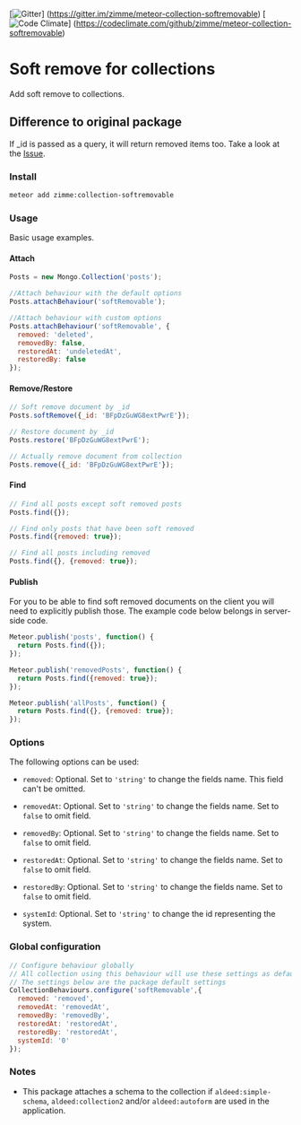 [![Gitter](https://img.shields.io/badge/gitter-join_chat-brightgreen.svg)]
(https://gitter.im/zimme/meteor-collection-softremovable)
[![Code Climate](https://img.shields.io/codeclimate/github/zimme/meteor-collection-softremovable.svg)]
(https://codeclimate.com/github/zimme/meteor-collection-softremovable)

# Soft remove for collections

Add soft remove to collections.

## Difference to original package

If _id is passed as a query, it will return removed items too. Take a look at the [Issue](https://github.com/zimme/meteor-collection-softremovable/issues/25).

### Install
```sh
meteor add zimme:collection-softremovable
```

### Usage

Basic usage examples.

#### Attach

```js
Posts = new Mongo.Collection('posts');

//Attach behaviour with the default options
Posts.attachBehaviour('softRemovable');

//Attach behaviour with custom options
Posts.attachBehaviour('softRemovable', {
  removed: 'deleted',
  removedBy: false,
  restoredAt: 'undeletedAt',
  restoredBy: false
});
```

#### Remove/Restore

```js
// Soft remove document by _id
Posts.softRemove({_id: 'BFpDzGuWG8extPwrE'});

// Restore document by _id
Posts.restore('BFpDzGuWG8extPwrE');

// Actually remove document from collection
Posts.remove({_id: 'BFpDzGuWG8extPwrE'});
```

#### Find

```js
// Find all posts except soft removed posts
Posts.find({});

// Find only posts that have been soft removed
Posts.find({removed: true});

// Find all posts including removed
Posts.find({}, {removed: true});
```

#### Publish

For you to be able to find soft removed documents on the client you will need
to explicitly publish those. The example code below belongs in server-side code.

```js
Meteor.publish('posts', function() {
  return Posts.find({});
});

Meteor.publish('removedPosts', function() {
  return Posts.find({removed: true});
});

Meteor.publish('allPosts', function() {
  return Posts.find({}, {removed: true});
});
```

### Options

The following options can be used:

* `removed`: Optional. Set to `'string'` to change the fields name.
  This field can't be omitted.

* `removedAt`: Optional. Set to `'string'` to change the fields name.
  Set to `false` to omit field.

* `removedBy`: Optional. Set to `'string'` to change the fields name.
  Set to `false` to omit field.

* `restoredAt`: Optional. Set to `'string'` to change the fields name.
  Set to `false` to omit field.

* `restoredBy`: Optional. Set to `'string'` to change the fields name.
  Set to `false` to omit field.

* `systemId`: Optional. Set to `'string'` to change the id representing the
  system.

### Global configuration

```js
// Configure behaviour globally
// All collection using this behaviour will use these settings as defaults
// The settings below are the package default settings
CollectionBehaviours.configure('softRemovable',{
  removed: 'removed',
  removedAt: 'removedAt',
  removedBy: 'removedBy',
  restoredAt: 'restoredAt',
  restoredBy: 'restoredAt',
  systemId: '0'
});
```

### Notes

* This package attaches a schema to the collection if `aldeed:simple-schema`,
  `aldeed:collection2` and/or `aldeed:autoform` are used in the application.
